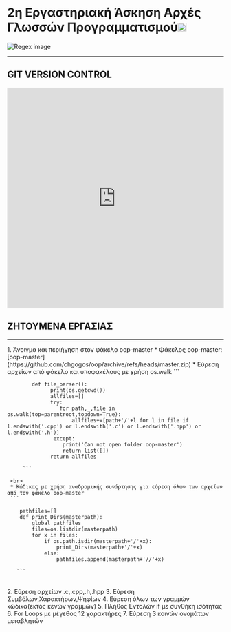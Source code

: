 # 2η Εργαστηριακή Άσκηση Αρχές Γλωσσών Προγραμματισμού<a href="https://chgogos.github.io/dituoi_agp/resources/agp_assignment20210329.pdf"><img width="20px" height="20px" src="https://www.freeiconspng.com/thumbs/information-icon/information-icon-clip-art-at-clker-com-vector-clip-art-online--32.png"></a>
![Regex image](https://www.oreilly.com/content/wp-content/uploads/sites/2/2019/06/email-regex_crop-ae942dc427c8cebd3a83c52d17389123.jpg)
<hr>

## GIT VERSION CONTROL
<iframe width="100%" height="512px" src="https://www.youtube.com/embed/RGOj5yH7evk" title="YouTube video player" frameborder="0" allow="accelerometer; autoplay; clipboard-write; encrypted-media; gyroscope; picture-in-picture" allowfullscreen></iframe>

## ΖΗΤΟΥΜΕΝΑ ΕΡΓΑΣΙΑΣ
<hr>
1. Άνοιγμα και περιήγηση στον φάκελο oop-master 
    *  Φάκελος oop-master:[oop-master](https://github.com/chgogos/oop/archive/refs/heads/master.zip)
    * Εύρεση αρχείων από φάκελο και υποφακέλους με χρήση os.walk
        ```
       
            def file_parser():
                  print(os.getcwd())
                  allfiles=[]
                  try:
                     for path,_,file in os.walk(top=parentroot,topdown=True):
                         allfiles+=[path+'/'+l for l in file if l.endswith('.cpp') or l.endswith('.c') or l.endswith('.hpp') or l.endswith('.h')]
                   except:
                      print('Can not open folder oop-master')
                      return list([])
                  return allfiles
           
         ```
       
     <br>  
     * Κώδικας με χρήση αναδρομικής συνάρτησης για εύρεση όλων των αρχείων από τον φάκελο oop-master
     ```
     
        pathfiles=[]
        def print_Dirs(masterpath):
            global pathfiles
            files=os.listdir(masterpath)
            for x in files:
                if os.path.isdir(masterpath+'/'+x):
                    print_Dirs(masterpath+'/'+x)
                else:
                    pathfiles.append(masterpath+'//'+x)
        
       ```
  <br>
2. Εύρεση αρχείων .c,.cpp,.h,.hpp
3. Εύρεση Συμβόλων,Χαρακτήρων,Ψηφίων
4. Εύρεση όλων των γραμμών κώδικα(εκτός κενών γραμμών)
5. Πλήθος Εντολών if με συνθήκη ισότητας
6. For Loops με μέγεθος 12 χαρακτήρες
7. Εύρεση 3 κοινών ονομάτων μεταβλητών
